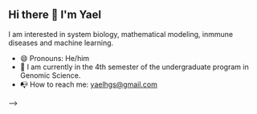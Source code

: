 ## Hi there 👋 I'm Yael
I am interested in system biology, mathematical modeling, inmmune diseases and machine learning.

- 😄 Pronouns: He/him
- 🎒 I am currently in the 4th semester of the undergraduate program in Genomic Science.
- 📭 How to reach me: yaelhgs@gmail.com

-->
